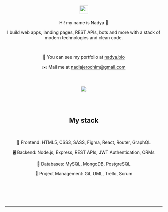 <body>
  <div class="header">
    <div class="text" align="center">
      <h1>
        <img src="/src/images/logo.png" width="27px">
      </h1>
      <p>Hi! my name is Nadya 👋</p>
      <p>I build web apps, landing pages, REST APIs, bots and more with a stack of modern technologies and clean code.</p>
      <br>
      <p align="center">💼  You can see my portfolio at <a href="https://nadya.bio/">nadya.bio</a>
      <p align="center">✉️  Mail me at <a href="mailto:nadiajerochim@gmail.com/">nadiajerochim@gmail.com</a></p>
      <br></br>
      <a href="https://www.linkedin.com/in/nadiajerochim/"><img src="https://img.shields.io/badge/LinkedIn-0077B5?style=for-the-badge&logo=linkedin&logoColor=white" /></a>
      <br></br>
    </div>
    <br></br>
    <div class="text">
      <h2 align="center">My stack</h2>
      <br>
      <p align="center">📱 Frontend: HTML5, CSS3, SASS, Figma, React, Router, GraphQL</p>
      <p align="center">🖥️ Backend: Node.js, Express, REST APIs, JWT Authentication, ORMs</p>
      <p align="center">💾 Databases: MySQL, MongoDB, PostgreSQL</p>
      <p align="center">👥 Project Management: Git, UML, Trello, Scrum</p>
      <p align="center"> </p>
      <br></br>
    </div>
  </div>
  <br></br>
  <hr>
</body>
